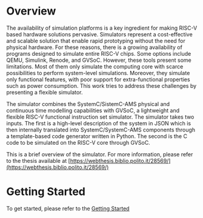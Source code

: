 # Overview

The availability of simulation platforms is a key ingredient for making RISC-V based hardware solutions pervasive. Simulators represent a cost-effective and scalable solution that enable rapid prototyping without the need for physical hardware. For these reasons, there is a growing availability of programs designed to simulate entire RISC-V chips. Some options include QEMU, Simulink, Renode, and GVSoC. However, these tools present some limitations. Most of them only simulate the computing core with scarce possibilities to perform system-level simulations. Moreover, they simulate only functional features, with poor support for extra-functional properties such as power consumption. This work tries to address these challenges by presenting a flexible simulator.

The simulator combines the SystemC/SistemC-AMS physical and continuous time modelling capabilities with GVSoC, a lightweight and flexible RISC-V functional instruction set simulator. The simulator takes two inputs. The first is a high-level description of the system in JSON which is then internally translated into SystemC/SystemC-AMS components through a template-based code generator written in Python. The second is the C code to be simulated on the RISC-V core through GVSoC.

This is a brief overview of the simulator. For more information, please refer to the thesis available at [https://webthesis.biblio.polito.it/28569/](https://webthesis.biblio.polito.it/28569/)


# Getting Started

To get started, please refer to the [Getting Started](getting-started.md)